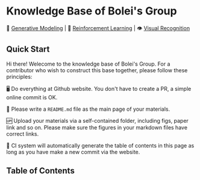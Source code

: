# Knowledge Base of Bolei's Group

:camera_flash: [Generative Modeling](#) | :robot: [Reinforcement Learning](#) | :eye: [Visual Recognition](#)


## Quick Start

Hi there! Welecome to the knowledge base of Bolei's Group. For a contributor who wish to construct this base together, please follow these principles:

:desktop_computer:  Do everything at Github website. You don't have to create a PR, a simple online commit is OK.

:notebook_with_decorative_cover: Please write a `README.md` file as the main page of your materials.

:up: Upload your materials via a self-contained folder, including figs, paper link and so on. Please make sure the figures in your markdown files have correct links.

:pencil: CI system will automatically generate the table of contents in this page as long as you have make a new commit via the website.



## Table of Contents

<!--DIVIDER_DO_NOT_EDIT_ANYTHING_BELOW_THIS_LINE-->
